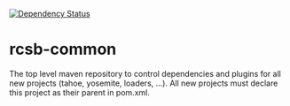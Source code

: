[![Dependency Status](https://www.versioneye.com/user/projects/57a374661dadcb004d6806b7/badge.svg?style=flat-square)](https://www.versioneye.com/user/projects/57a374661dadcb004d6806b7)
# rcsb-common
The top level maven repository to control dependencies and plugins for all new projects (tahoe, yosemite, loaders, ...). All new projects must declare this project as their parent in pom.xml.
